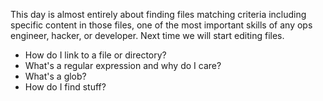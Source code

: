 This day is almost entirely about finding files matching criteria
including specific content in those files, one of the most important
skills of any ops engineer, hacker, or developer. Next time we will
start editing files.

* How do I link to a file or directory?
* What's a regular expression and why do I care?
* What's a glob?
* How do I find stuff?

